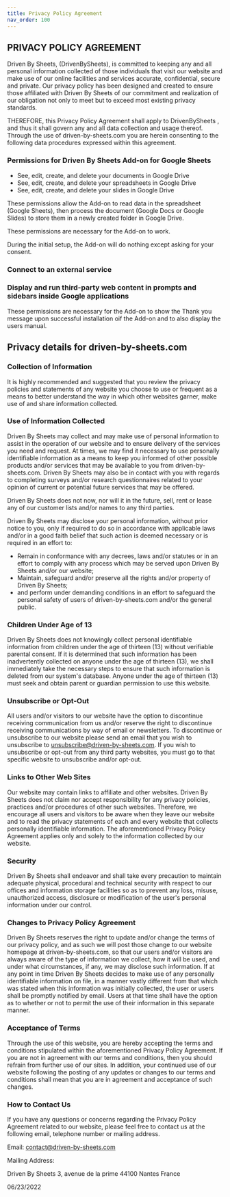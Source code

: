 ```yaml
---
title: Privacy Policy Agreement
nav_order: 100
---
```


## PRIVACY POLICY AGREEMENT

Driven By Sheets, (DrivenBySheets), is committed to keeping any and all personal information collected of those individuals that visit our website and make use of our online facilities and services accurate, confidential, secure and private. Our privacy policy has been designed and created to ensure those affiliated with Driven By Sheets of our commitment and realization of our obligation not only to meet but to exceed most existing privacy standards.

THEREFORE, this Privacy Policy Agreement shall apply to DrivenBySheets , and thus it shall govern any and all data collection and usage thereof. Through the use of driven-by-sheets.com you are herein consenting to the following data procedures expressed within this agreement.

### Permissions for Driven By Sheets Add-on for Google Sheets

* See, edit, create, and delete your documents in Google Drive
* See, edit, create, and delete your spreadsheets in Google Drive
* See, edit, create, and delete your slides in Google Drive

These permissions allow the Add-on to read data in the spreadsheet (Google Sheets), then process the document (Google Docs or Google Slides) to store them in a newly created folder in Google Drive.

These permissions are necessary for the Add-on to work.

During the initial setup, the Add-on will do nothing except asking for your consent.

### Connect to an external service


### Display and run third-party web content in prompts and sidebars inside Google applications

These permissions are necessary for the Add-on to show the Thank you message upon successful installation oif the Add-on and to also display the users manual.

## Privacy details for driven-by-sheets.com

### Collection of Information

It is highly recommended and suggested that you review the privacy policies and statements of any website you choose to use or frequent as a means to better understand the way in which other websites garner, make use of and share information collected.

### Use of Information Collected

Driven By Sheets may collect and may make use of personal information to assist in the operation of our website and to ensure delivery of the services you need and request. At times, we may find it necessary to use personally identifiable information as a means to keep you informed of other possible products and/or services that may be available to you from driven-by-sheets.com. Driven By Sheets may also be in contact with you with regards to completing surveys and/or research questionnaires related to your opinion of current or potential future services that may be offered.

Driven By Sheets does not now, nor will it in the future, sell, rent or lease any of our customer lists and/or names to any third parties.

Driven By Sheets may disclose your personal information, without prior notice to you, only if required to do so in accordance with applicable laws and/or in a good faith belief that such action is deemed necessary or is required in an effort to:

* Remain in conformance with any decrees, laws and/or statutes or in an effort to comply with any process which may be served upon Driven By Sheets and/or our website;
* Maintain, safeguard and/or preserve all the rights and/or property of Driven By Sheets;
* and perform under demanding conditions in an effort to safeguard the personal safety of users of driven-by-sheets.com and/or the general public.

### Children Under Age of 13

Driven By Sheets does not knowingly collect personal identifiable information from children under the age of thirteen (13) without verifiable parental consent. If it is determined that such information has been inadvertently collected on anyone under the age of thirteen (13), we shall immediately take the necessary steps to ensure that such information is deleted from our system's database. Anyone under the age of thirteen (13) must seek and obtain parent or guardian permission to use this website.

### Unsubscribe or Opt-Out

All users and/or visitors to our website have the option to discontinue receiving communication from us and/or reserve the right to discontinue receiving communications by way of email or newsletters. To discontinue or unsubscribe to our website please send an email that you wish to unsubscribe to unsubscribe@driven-by-sheets.com. If you wish to unsubscribe or opt-out from any third party websites, you must go to that specific website to unsubscribe and/or opt-out.

### Links to Other Web Sites

Our website may contain links to affiliate and other websites. Driven By Sheets does not claim nor accept responsibility for any privacy policies, practices and/or procedures of other such websites. Therefore, we encourage all users and visitors to be aware when they leave our website and to read the privacy statements of each and every website that collects personally identifiable information. The aforementioned Privacy Policy Agreement applies only and solely to the information collected by our website.

### Security

Driven By Sheets shall endeavor and shall take every precaution to maintain adequate physical, procedural and technical security with respect to our offices and information storage facilities so as to prevent any loss, misuse, unauthorized access, disclosure or modification of the user's personal information under our control.

### Changes to Privacy Policy Agreement

Driven By Sheets reserves the right to update and/or change the terms of our privacy policy, and as such we will post those change to our website homepage at driven-by-sheets.com, so that our users and/or visitors are always aware of the type of information we collect, how it will be used, and under what circumstances, if any, we may disclose such information. If at any point in time Driven By Sheets decides to make use of any personally identifiable information on file, in a manner vastly different from that which was stated when this information was initially collected, the user or users shall be promptly notified by email. Users at that time shall have the option as to whether or not to permit the use of their information in this separate manner.

### Acceptance of Terms

Through the use of this website, you are hereby accepting the terms and conditions stipulated within the aforementioned Privacy Policy Agreement. If you are not in agreement with our terms and conditions, then you should refrain from further use of our sites. In addition, your continued use of our website following the posting of any updates or changes to our terms and conditions shall mean that you are in agreement and acceptance of such changes.

### How to Contact Us

If you have any questions or concerns regarding the Privacy Policy Agreement related to our website, please feel free to contact us at the following email, telephone number or mailing address.

Email: contact@driven-by-sheets.com

Mailing Address:

Driven By Sheets
3, avenue de la prime
44100 Nantes
France

06/23/2022

